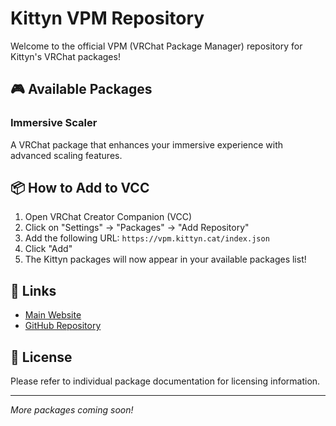 # Kittyn VPM Repository

Welcome to the official VPM (VRChat Package Manager) repository for Kittyn's VRChat packages!

## 🎮 Available Packages

### Immersive Scaler
A VRChat package that enhances your immersive experience with advanced scaling features.

## 📦 How to Add to VCC

1. Open VRChat Creator Companion (VCC)
2. Click on "Settings" → "Packages" → "Add Repository"
3. Add the following URL: `https://vpm.kittyn.cat/index.json`
4. Click "Add"
5. The Kittyn packages will now appear in your available packages list!

## 🔗 Links

- [Main Website](https://kittyn.cat)
- [GitHub Repository](https://github.com/kittyn/kittyn-vpm)

## 📝 License

Please refer to individual package documentation for licensing information.

---

*More packages coming soon!*
